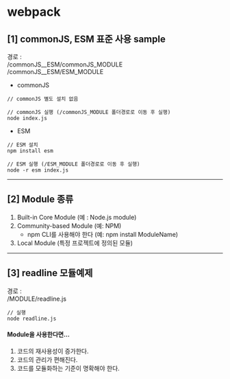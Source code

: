 # webpack

## [1] commonJS, ESM 표준 사용 sample

경로 : <br>
/commonJS\_\_ESM/commonJS_MODULE <br>
/commonJS\_\_ESM/ESM_MODULE

- commonJS

```
// commonJS 별도 설치 없음

// commonJS 실행 (/commonJS_MODULE 폴더경로로 이동 후 실행)
node index.js
```

- ESM

```
// ESM 설치
npm install esm

// ESM 실행 (/ESM_MODULE 폴더경로로 이동 후 실행)
node -r esm index.js
```

---

## [2] Module 종류

1. Built-in Core Module (예 : Node.js module)
2. Community-based Module (예: NPM)
   - npm CLI를 사용해야 한다 (예: npm install ModuleName)
3. Local Module (특정 프로젝트에 정의된 모듈)

---

## [3] readline 모듈예제

경로 : <br>
/MODULE/readline.js <br>

```
// 실행
node readline.js
```

#### Module을 사용한다면...

1. 코드의 재사용성이 증가한다.
2. 코드의 관리가 편해진다.
3. 코드를 모듈화하는 기준이 명확해야 한다.

